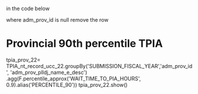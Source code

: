in the code below 

where adm_prov_id is null remove the row 



# Provincial 90th percentile TPIA
tpia_prov_22= TPIA_nt_record_ucc_22.groupBy('SUBMISSION_FISCAL_YEAR','adm_prov_id', 'adm_prov_plldj_name_e_desc') \
                          .agg(F.percentile_approx('WAIT_TIME_TO_PIA_HOURS', 0.9).alias('PERCENTILE_90'))
tpia_prov_22.show()
